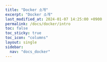 ```yaml
---
title: "Docker 소개"
excerpt: "Docker 소개"
last_modified_at: 2024-01-07 14:25:00 +0900
permalink: /docs/docker/intro
toc: false
toc_sticky: true
toc_icon: "columns"
layout: single
sidebar:
  nav: "docs_docker"
---
```


  